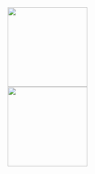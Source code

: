 
<!--

### Hi there 👋

**devDougie/devDougie** is a ✨ _special_ ✨ repository because its `README.md` (this file) appears on your GitHub profile.

Here are some ideas to get you started:

- 🔭 I’m currently working on ...
- 🌱 I’m currently learning ...
- 👯 I’m looking to collaborate on ...
- 🤔 I’m looking for help with ...
- 💬 Ask me about ...
- 📫 How to reach me: ...
- 😄 Pronouns: ...
- ⚡ Fun fact: ...

![Douglas Venancio's GitHub stats](https://github-readme-stats.vercel.app/api?username=devDougie&show_icons=true&theme=github_dark)

[![Top Langs](https://github-readme-stats.vercel.app/api/top-langs/?username=devDougie&layout=compact)](https://github.com/devDougie/github-readme-stats)

-->

<div align="center">
  <img height="180em" src="https://github-readme-stats.vercel.app/api?username=devDougie&show_icons=true&theme=github_dark&include_all_commits=true&count_private=true"/>
</div>

<div align="center">
  <img height="180em" src="https://github-readme-stats.vercel.app/api/top-langs/?username=devDougie&layout=compact&langs_count=7&theme=github_dark"/>
</div>
